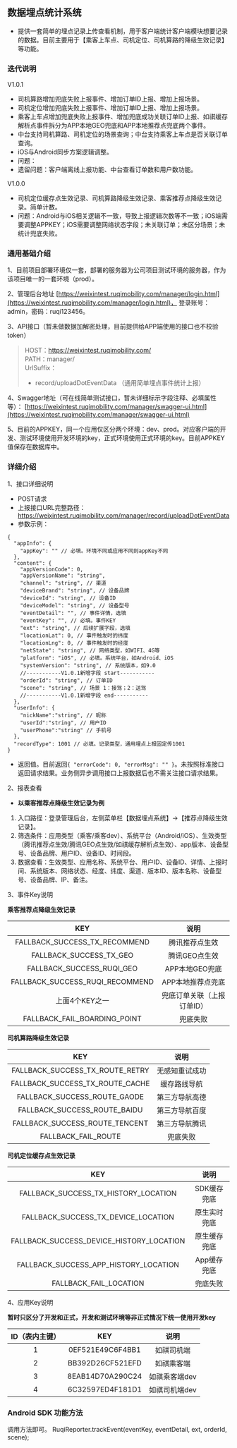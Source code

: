 ## 数据埋点统计系统
 * 提供一套简单的埋点记录上传查看机制，用于客户端统计客户端模块想要记录的数据。目前主要用于【乘客上车点、司机定位、司机算路的降级生效记录】等功能。

### 迭代说明
V1.0.1
 * 司机算路增加兜底失败上报事件、增加订单ID上报、增加上报场景。
 * 司机定位增加兜底失败上报事件、增加订单ID上报、增加上报场景。
 * 乘客上车点增加兜底失败上报事件、增加兜底成功关联订单ID上报、如祺缓存解析点事件拆分为APP本地GEO兜底和APP本地推荐点兜底两个事件。
 * 中台支持司机算路、司机定位的场景查询；中台支持乘客上车点是否关联订单查询。
 * iOS与Android同步方案逻辑调整。
 * 问题：
 * 遗留问题：客户端离线上报功能、中台查看订单数和用户数功能。

V1.0.0
 * 司机定位缓存点生效记录、司机算路降级生效记录、乘客推荐点降级生效记录。简单计数。
 * 问题：Android与iOS相关逻辑不一致，导致上报逻辑次数等不一致；iOS端需要调整APPKEY；iOS需要调整网络状态字段；未关联订单；未区分场景；未统计兜底失败。

### 通用基础介绍
1、目前项目部署环境仅一套，部署的服务器为公司项目测试环境的服务器，作为该项目唯一的一套环境（prod）。

2、管理后台地址 [https://weixintest.ruqimobility.com/manager/login.html](https://weixintest.ruqimobility.com/manager/login.html)，
登录账号：admin，密码：ruqi123456。

3、API接口（暂未做数据加解密处理，目前提供给APP端使用的接口也不校验token）
> HOST：https://weixintest.ruqimobility.com/  
> PATH：manager/  
> UrlSuffix：
> * record/uploadDotEventData （通用简单埋点事件统计上报）

4、Swagger地址（可在线简单测试接口，暂未详细标示字段注释、必填属性等）： [https://weixintest.ruqimobility.com/manager/swagger-ui.html](https://weixintest.ruqimobility.com/manager/swagger-ui.html)

5、目前的APPKEY，同一个应用仅区分两个环境：dev、prod。对应客户端的开发、测试环境使用开发环境的key，正式环境使用正式环境的key。目前APPKEY值保存在数据库中。

### 详细介绍
1、接口详细说明
* POST请求
* 上报接口URL完整路径：https://weixintest.ruqimobility.com/manager/record/uploadDotEventData
* 参数示例：
```
{
  "appInfo": {
    "appKey": "" // 必填。环境不同或应用不同则appKey不同
  },
  "content": {
    "appVersionCode": 0,
    "appVersionName": "string",
    "channel": "string", // 渠道
    "deviceBrand": "string", // 设备品牌
    "deviceId": "string", // 设备ID
    "deviceModel": "string", // 设备型号
    "eventDetail": "", // 事件详情，选填
    "eventKey": "", // 必填。事件KEY
    "ext": "string", // 后续扩展字段，选填
    "locationLat": 0, // 事件触发时的纬度
    "locationLng": 0, // 事件触发时的经度
    "netState": "string", // 网络类型，如WIFI、4G等
    "platform": "iOS", // 必填。系统平台，如Android、iOS
    "systemVersion": "string", // 系统版本，如9.0
    //-----------V1.0.1新增字段 start-----------
    "orderId": "string", // 订单ID
    "scene": "string", // 场景 1：接驾；2：送驾
    //-----------V1.0.1新增字段 end-----------
  },
  "userInfo": {
    "nickName":"string", // 昵称
    "userId":"string", // 用户ID
    "userPhone":"string" // 手机号
  },
  "recordType": 1001 // 必填。记录类型，通用埋点上报固定传1001
}
```
* 返回值。目前返回`{
  "errorCode": 0,
  "errorMsg": ""
}`。未按照标准接口返回请求结果。业务侧异步调用接口上报数据后也不需关注接口请求结果。

2、报表查看
* **以乘客推荐点降级生效记录为例**
1. 入口路径：登录管理后台，左侧菜单栏【数据埋点系统】->【推荐点降级生效记录】。
2. 筛选条件：应用类型（乘客/乘客dev）、系统平台（Android/iOS）、生效类型（腾讯推荐点生效/腾讯GEO点生效/如祺缓存解析点生效）、app版本、设备型号、设备品牌、用户ID、设备ID、时间段。
3. 数据查看：生效类型、应用名称、系统平台、用户ID、设备ID、详情、上报时间、系统版本、网络状态、经度、纬度、渠道、版本ID、版本名称、设备型号、设备品牌、IP、备注。

3、事件Key说明

**乘客推荐点降级生效记录**

KEY | 说明
:-: | :-:
FALLBACK_SUCCESS_TX_RECOMMEND | 腾讯推荐点生效
FALLBACK_SUCCESS_TX_GEO | 腾讯GEO点生效
FALLBACK_SUCCESS_RUQI_GEO | APP本地GEO兜底
FALLBACK_SUCCESS_RUQI_RECOMMEND | APP本地推荐点兜底
上面4个KEY之一 | 兜底订单关联（上报订单ID）
FALLBACK_FAIL_BOARDING_POINT | 兜底失败

**司机算路降级生效记录**

KEY | 说明
:-: | :-:
FALLBACK_SUCCESS_TX_ROUTE_RETRY | 无感知重试成功
FALLBACK_SUCCESS_TX_ROUTE_CACHE | 缓存路线导航
FALLBACK_SUCCESS_ROUTE_GAODE | 第三方导航高德
FALLBACK_SUCCESS_ROUTE_BAIDU | 第三方导航百度
FALLBACK_SUCCESS_ROUTE_TENCENT | 第三方导航腾讯
FALLBACK_FAIL_ROUTE | 兜底失败

**司机定位缓存点生效记录**

KEY | 说明
:-: | :-:
FALLBACK_SUCCESS_TX_HISTORY_LOCATION | SDK缓存兜底
FALLBACK_SUCCESS_TX_DEVICE_LOCATION | 原生实时兜底
FALLBACK_SUCCESS_DEVICE_HISTORY_LOCATION | 原生缓存兜底
FALLBACK_SUCCESS_APP_HISTORY_LOCATION | App缓存兜底
FALLBACK_FAIL_LOCATION | 兜底失败

4、应用Key说明

**暂时只区分了开发和正式，开发和测试环境等非正式情况下统一使用开发key**

ID（表内主键） | KEY | 说明
:-: | :-: | :-:
1 | 0EF521E49C6F4BB1 | 如祺司机端
2 | BB392D26CF521EFD | 如祺乘客端
3 | 8EAB14D70A290C24 | 如祺乘客端dev
4 | 6C32597ED4F181D1 | 如祺司机端dev

### Android SDK 功能方法
调用方法即可。
RuqiReporter.trackEvent(eventKey, eventDetail, ext, orderId, scene);